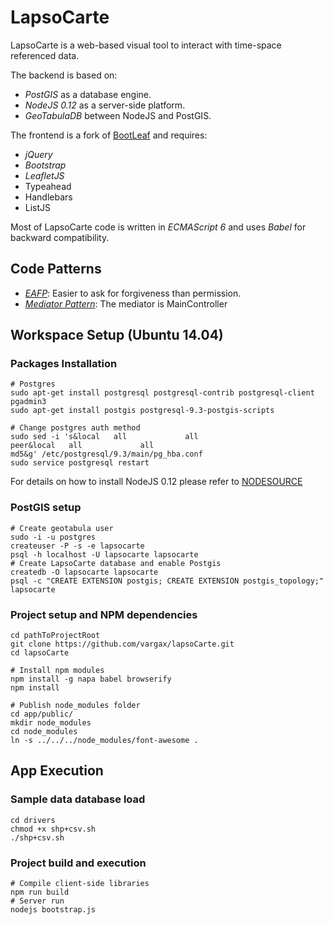# LapsoCarte

LapsoCarte is a web-based visual tool to interact with time-space referenced data.

The backend is based on:
- *PostGIS* as a database engine.
- *NodeJS 0.12* as a server-side platform.
- *GeoTabulaDB* between NodeJS and PostGIS.

The frontend is a fork of [BootLeaf](https://github.com/bmcbride/bootleaf) and requires:
- *jQuery*
- *Bootstrap*
- *LeafletJS*
- Typeahead
- Handlebars
- ListJS

Most of LapsoCarte code is written in *ECMAScript 6* and uses *Babel* for backward compatibility.

## Code Patterns
- [*EAFP*](https://docs.python.org/2/glossary.html#term-eafp): Easier to ask for forgiveness than permission.
- [*Mediator Pattern*](http://addyosmani.com/largescalejavascript/): The mediator is MainController

## Workspace Setup (Ubuntu 14.04)
### Packages Installation
```
# Postgres
sudo apt-get install postgresql postgresql-contrib postgresql-client pgadmin3
sudo apt-get install postgis postgresql-9.3-postgis-scripts

# Change postgres auth method
sudo sed -i 's&local   all             all                                     peer&local   all             all                                     md5&g' /etc/postgresql/9.3/main/pg_hba.conf
sudo service postgresql restart
```
For details on how to install NodeJS 0.12 please refer to [NODESOURCE](https://nodesource.com/blog/nodejs-v012-iojs-and-the-nodesource-linux-repositories)

### PostGIS setup
```
# Create geotabula user
sudo -i -u postgres
createuser -P -s -e lapsocarte
psql -h localhost -U lapsocarte lapsocarte
# Create LapsoCarte database and enable Postgis
createdb -O lapsocarte lapsocarte
psql -c "CREATE EXTENSION postgis; CREATE EXTENSION postgis_topology;" lapsocarte
```
### Project setup and NPM dependencies
```
cd pathToProjectRoot
git clone https://github.com/vargax/lapsoCarte.git
cd lapsoCarte

# Install npm modules
npm install -g napa babel browserify
npm install

# Publish node_modules folder
cd app/public/
mkdir node_modules
cd node_modules
ln -s ../../../node_modules/font-awesome .
```
## App Execution
### Sample data database load
```
cd drivers
chmod +x shp+csv.sh
./shp+csv.sh
```
### Project build and execution
```
# Compile client-side libraries
npm run build
# Server run
nodejs bootstrap.js
```